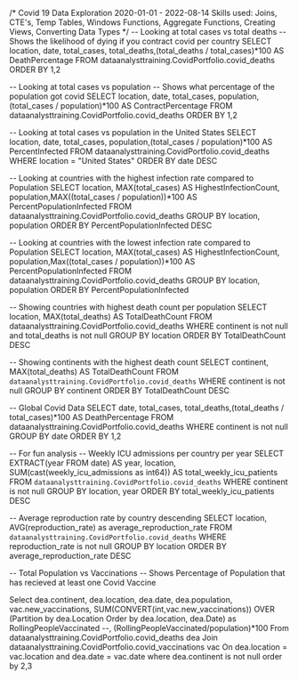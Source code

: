 /*
Covid 19 Data Exploration 2020-01-01 - 2022-08-14
Skills used: Joins, CTE's, Temp Tables, Windows Functions, Aggregate Functions, Creating Views, Converting Data Types
*/
-- Looking at total cases vs total deaths
-- Shows the likelihood of dying if you contract covid per country
SELECT
  location, date, total_cases, total_deaths,(total_deaths / total_cases)*100 AS DeathPercentage
FROM 
  dataanalysttraining.CovidPortfolio.covid_deaths
ORDER BY 1,2


-- Looking at total cases vs population
-- Shows what percentage of the population got covid
SELECT
  location, date, total_cases, population,(total_cases / population)*100 AS ContractPercentage
FROM 
  dataanalysttraining.CovidPortfolio.covid_deaths
ORDER BY 1,2

-- Looking at total cases vs population in the United States
SELECT
  location, date, total_cases, population,(total_cases / population)*100 AS PercentInfected
FROM 
  dataanalysttraining.CovidPortfolio.covid_deaths
WHERE 
  location = "United States"
ORDER BY 
  date DESC

-- Looking at countries with the highest infection rate compared to Population
SELECT
  location, MAX(total_cases) AS HighestInfectionCount, population,MAX((total_cases / population))*100 AS PercentPopulationInfected
FROM 
  dataanalysttraining.CovidPortfolio.covid_deaths
GROUP BY 
  location, population
ORDER BY 
  PercentPopulationInfected DESC

-- Looking at countries with the lowest infection rate compared to Population
SELECT
  location, MAX(total_cases) AS HighestInfectionCount, population,Max((total_cases / population))*100 AS PercentPopulationInfected
FROM 
  dataanalysttraining.CovidPortfolio.covid_deaths
GROUP BY 
  location, population
ORDER BY 
  PercentPopulationInfected

-- Showing countries with highest death count per population
SELECT
  location, MAX(total_deaths) AS TotalDeathCount
FROM
  dataanalysttraining.CovidPortfolio.covid_deaths
WHERE 
  continent is not null
and total_deaths is not null
GROUP BY 
  location
ORDER BY 
  TotalDeathCount DESC

-- Showing continents with the highest death count
SELECT
  continent, MAX(total_deaths) AS TotalDeathCount 
FROM
  `dataanalysttraining.CovidPortfolio.covid_deaths`
WHERE
  continent is not null
GROUP BY 
  continent
ORDER BY 
  TotalDeathCount DESC

-- Global Covid Data
SELECT
  date, total_cases, total_deaths,(total_deaths / total_cases)*100 AS DeathPercentage
FROM 
  dataanalysttraining.CovidPortfolio.covid_deaths
WHERE 
  continent is not null
GROUP BY 
  date
ORDER BY 
  1,2


-- For fun analysis
-- Weekly ICU admissions per country per year
SELECT
  EXTRACT(year FROM date) AS year, location, SUM(cast(weekly_icu_admissions as int64)) AS total_weekly_icu_patients
FROM
  `dataanalysttraining.CovidPortfolio.covid_deaths`
WHERE
  continent is not null
GROUP BY 
  location, year
ORDER BY 
  total_weekly_icu_patients DESC

-- Average reproduction rate by country descending
SELECT
  location, AVG(reproduction_rate) as average_reproduction_rate
FROM
  `dataanalysttraining.CovidPortfolio.covid_deaths`
WHERE 
  reproduction_rate is not null
GROUP BY 
  location
ORDER BY 
  average_reproduction_rate DESC

-- Total Population vs Vaccinations
-- Shows Percentage of Population that has recieved at least one Covid Vaccine

Select 
  dea.continent, dea.location, dea.date, dea.population, vac.new_vaccinations,
  SUM(CONVERT(int,vac.new_vaccinations)) OVER (Partition by dea.Location Order by dea.location, dea.Date) as RollingPeopleVaccinated
--, (RollingPeopleVaccinated/population)*100
From 
  dataanalysttraining.CovidPortfolio.covid_deaths dea
Join 
  dataanalysttraining.CovidPortfolio.covid_vaccinations vac
	On dea.location = vac.location
	and dea.date = vac.date
where 
  dea.continent is not null 
order by 2,3
